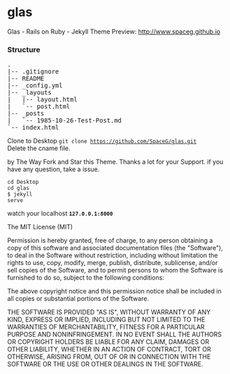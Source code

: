 # glas
Glas - Rails on Ruby - Jekyll Theme 
Preview: http://www.spaceg.github.io

### Structure ###
<pre>
.  
|-- .gitignore  
|-- README  
|-- _config.yml  
|-- _layouts  
|   |-- layout.html  
|   `-- post.html  
|-- _posts  
|   `-- 1985-10-26-Test-Post.md  
`-- index.html  
</pre>


Clone to Desktop
<code>git clone https://github.com/SpaceG/glas.git  </code>
Delete the cname file. 

by The Way Fork and Star this Theme. Thanks a lot for your Support. 
if you have any question, take a issue. 


<code>cd Desktop </code><br>
<code>cd glas </code><br>
<code>$ jekyll serve </code>

watch your localhost <code><strong>127.0.0.1:8000 </strong> </code> 

The MIT License (MIT)

Permission is hereby granted, free of charge, to any person obtaining a copy
of this software and associated documentation files (the "Software"), to deal
in the Software without restriction, including without limitation the rights
to use, copy, modify, merge, publish, distribute, sublicense, and/or sell
copies of the Software, and to permit persons to whom the Software is
furnished to do so, subject to the following conditions:

The above copyright notice and this permission notice shall be included in all
copies or substantial portions of the Software.

THE SOFTWARE IS PROVIDED "AS IS", WITHOUT WARRANTY OF ANY KIND, EXPRESS OR
IMPLIED, INCLUDING BUT NOT LIMITED TO THE WARRANTIES OF MERCHANTABILITY,
FITNESS FOR A PARTICULAR PURPOSE AND NONINFRINGEMENT. IN NO EVENT SHALL THE
AUTHORS OR COPYRIGHT HOLDERS BE LIABLE FOR ANY CLAIM, DAMAGES OR OTHER
LIABILITY, WHETHER IN AN ACTION OF CONTRACT, TORT OR OTHERWISE, ARISING FROM,
OUT OF OR IN CONNECTION WITH THE SOFTWARE OR THE USE OR OTHER DEALINGS IN THE
SOFTWARE.



